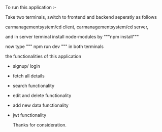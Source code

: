 To run this application :-

Take two terminals, switch to frontend and backend seperatly as follows


carmanagementsystem/cd client,
carmanagementsystem/cd server,

and in server terminal
install node-modules by """npm install"""


now type """ npm run dev """ in both terminals 


the functionalities of this  application
* signup/ login
* fetch all details
* search functionality
* edit and delete functionality
* add new data functionality
* jwt functionality


  Thanks for consideration.
